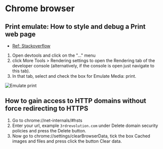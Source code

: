 # Chrome browser

## Print emulate: How to style and debug a Print web page

- [Ref: Stackoverflow](https://stackoverflow.com/questions/726825/how-do-you-debug-printable-css/36267984#36267984)

1. Open devtools and click on the "..." menu
2. click More Tools > Rendering settings to open the Rendering tab of the developer console (alternatively, if the console is open just navigate to this tab).
3. In that tab, select and check the box for Emulate Media: print.

![Emulate print](https://i.stack.imgur.com/mV2ra.png)

## How to gain access to HTTP domains without force redirecting to HTTPS

1. Go to chrome://net-internals/#hsts
2. Enter your url, example `3rdrevolution.com` under Delete domain security policies and press the Delete button.
3. Now go to chrome://settings/clearBrowserData, tick the box Cached images and files and press click the button Clear data.
